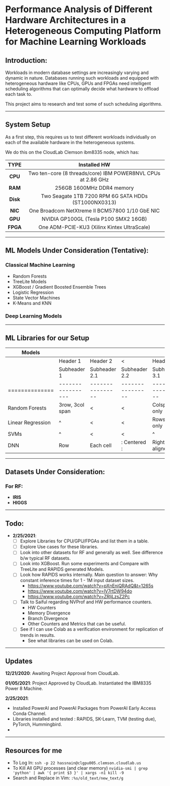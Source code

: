 #  Performance Analysis of Different Hardware Architectures in a Heterogeneous Computing Platform for Machine Learning Workloads

## **Introduction**: 
Workloads in modern database settings are increasingly varying and dynamic in nature. Databases running such workloads and equipped with heterogeneous hardware like CPUs, GPUs and FPGAs need intelligent scheduling algorithms that can optimally decide what hardware to offload each task to.

This project aims to research and test some of such scheduling algorithms. 


---
 ##  System Setup

As a first step, this requires us to test different workloads individually on each of the available hardware in the heterogeneous systems.

We do this on the CloudLab Clemson ibm8335 node, which has:

|TYPE| Installed HW|
|:--:|:-----------:|
|**CPU**| Two ten-core (8 threads/core) IBM POWER8NVL CPUs at 2.86 GHz
|**RAM**| 256GB 1600MHz DDR4 memory
|**Disk**| Two Seagate 1TB 7200 RPM 6G SATA HDDs (ST1000NX0313)
|**NIC**| One Broadcom NetXtreme II BCM57800 1/10 GbE NIC
|**GPU**| NVIDIA GP100GL (Tesla P100 SMX2 16GB)
|**FPGA**| One ADM-PCIE-KU3 (Xilinx Kintex UltraScale)


---

## ML Models Under Consideration (Tentative): 

### Classical Machine Learning

-   Random Forests
-   TreeLite Models 
-   XGBoost / Gradient Boosted Ensemble Trees
-   Logistic Regression
-   State Vector Machines
-   K-Means and KNN

### Deep Learning Models



---

## ML Libraries for our Setup


| Models |                 |                |                |                |                |
|--------------|-----------------|----------------|----------------|----------------|----------------|
|              | Header 1        | Header 2       |        <       | Header 3       |        <       |
|              | Subheader 1     | Subheader 2.1  | Subheader 2.2  | Subheader 3.1  | Subheader 3.2  |
|==============|-----------------|----------------|----------------|----------------|----------------|
| Random Forests    | 3row, 3col span |       <        |        <       | Colspan only   |        <       |
| Linear Regression |       ^         |       <        |        <       | Rowspan only   | Cell           |
| SVMs              |       ^         |       <        |        <       |       ^        | Cell           |
| DNN |  Row            |  Each cell     |:   Centered   :| Right-aligned :|: Left-aligned  |

---
## Datasets Under Consideration: 

### For RF:
-   **IRIS**
-   **HIGGS**
---
## Todo:
- **2/25/2021**:
    * [ ] Explore Libraries for CPU/GPU/FPGAs and list them in a table.
    * [ ] Explore Use cases for these libraries.
    * [ ] Look into other datasets for RF and generally as well. See difference b/w typical RF datasets.
    * [ ] Look into XGBoost. Run some experiments and Compare with TreeLite and RAPIDS generated Models.
    * [ ] Look how RAPIDS works internally. Main question to answer: Why constant inference times for 1 - 1M input dataset sizes.
        -   https://www.youtube.com/watch?v=pXnEniQRAdQ&t=1265s
        -   https://www.youtube.com/watch?v=lV7rtDW94do
        -   https://www.youtube.com/watch?v=ZRIjLzsZ2Pc
    * [ ] Talk to Saiful regarding NVProf and HW performance counters.
        - HW Counters
        - Memory Divergence
        - Branch Divergence
        - Other Counters and Metrics that can be useful.
    * [ ] See if I can use Colab as a verification environment for replication of trends in results. 
        -   See what libraries can be used on Colab.

---

## Updates

**12/21/2020**: Awaiting Project Approval from CloudLab.

**01/05/2021**: Project Approved by CloudLab. Instantiated the IBM8335 Power 8 Machine. 

**2/25/2021**: 
-   Installed PowerAI and PowerAI Packages from PowerAI Early Access Conda Channel.
-   Libraries installed and tested : RAPIDS, SK-Learn, TVM (testing due), PyTorch, Hummingbird.
- 

---
## Resources for me
- To Log In: `ssh -p 22 hassnain@clgpu005.clemson.cloudlab.us`
- To Kill All GPU processes (and clear memory) `nvidia-smi | grep 'python' | awk '{ print $3 }' | xargs -n1 kill -9`
- Search and Replace in Vim: `:%s/old_text/new_text/g`
